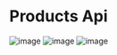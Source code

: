 # Products Api
![image](https://user-images.githubusercontent.com/30820950/74899848-b2c59500-53e9-11ea-8f35-393f47c6514e.png)
![image](https://user-images.githubusercontent.com/30820950/73591481-a95bb200-453a-11ea-8a7d-c4b27e68536e.png)
![image](https://user-images.githubusercontent.com/30820950/76058978-6f624d80-5fc9-11ea-8fb0-4de387fad6fd.png)
